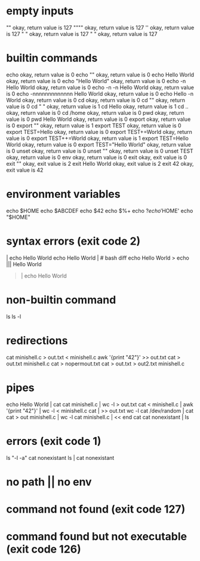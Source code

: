 # empty inputs

""										okay, return value is 127
""""									okay, return value is 127
''										okay, return value is 127
" "										okay, return value is 127
"	"									okay, return value is 127
# builtin commands
echo									okay, return value is 0
echo ""									okay, return value is 0
echo Hello World						okay, return value is 0
echo "Hello World"						okay, return value is 0
echo -n Hello World						okay, return value is 0
echo -n -n Hello World					okay, return value is 0
echo -nnnnnnnnnnnnn Hello World			okay, return value is 0
echo Hello -n World						okay, return value is 0
cd										okay, return value is 0
cd ""									okay, return value is 0
cd " "									okay, return value is 1
cd Hello								okay, return value is 1
cd ..									okay, return value is 0
cd /home								okay, return value is 0
pwd										okay, return value is 0
pwd Hello World							okay, return value is 0
export									okay, return value is 0
export ""								okay, return value is 1
export TEST								okay, return value is 0
export TEST=Hello						okay, return value is 0
export TEST+=World						okay, return value is 0
export TEST++=World						okay, return value is 1
export TEST=Hello World					okay, return value is 0
export TEST="Hello World"				okay, return value is 0
unset									okay, return value is 0
unset ""								okay, return value is 0
unset TEST								okay, return value is 0
env										okay, return value is 0
exit									okay, exit value is 0
exit ""									okay, exit value is 2
exit Hello World						okay, exit value is 2
exit 42									okay, exit value is 42
# environment variables
echo $HOME
echo $ABCDEF
echo $42
echo $%+
echo $?
echo '$HOME'
echo "$HOME"
# syntax errors (exit code 2)
| echo Hello World
echo Hello World |									# bash diff
echo Hello World >
echo ||| Hello World
> | echo Hello World
# non-builtin command
ls
ls -l
# redirections
cat minishell.c > out.txt
< minishell.c awk '{print "42"}' >> out.txt
cat > out.txt minishell.c
cat > nopermout.txt
cat > out.txt > out2.txt minishell.c
# pipes
echo Hello World | cat
cat minishell.c | wc -l > out.txt
cat < minishell.c | awk '{print "42"}' | wc -l
< minishell.c cat | >> out.txt wc -l
cat /dev/random | cat
cat > out minishell.c | wc -l
cat minishell.c | << end cat
cat nonexistant | ls
# errors (exit code 1)
ls "-l -a"
cat nonexistant
ls | cat nonexistant
# no path || no env

# command not found (exit code 127)
# command found but not executable (exit code 126)
